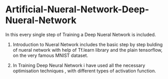 # Artificial-Nueral-Network-Deep-Nueral-Network
In this every single step of Training a Deep Nueral Network is included.

1. Introduction to Nueral Network includes the basic step by step bulding of nueral network with help of Tf.learn library and the plain tensorflow, on the very famous MNIST dataset.

2. In Training Deep Neural Network i have used all the necessary optimisation techniques , with different types of activation function.


